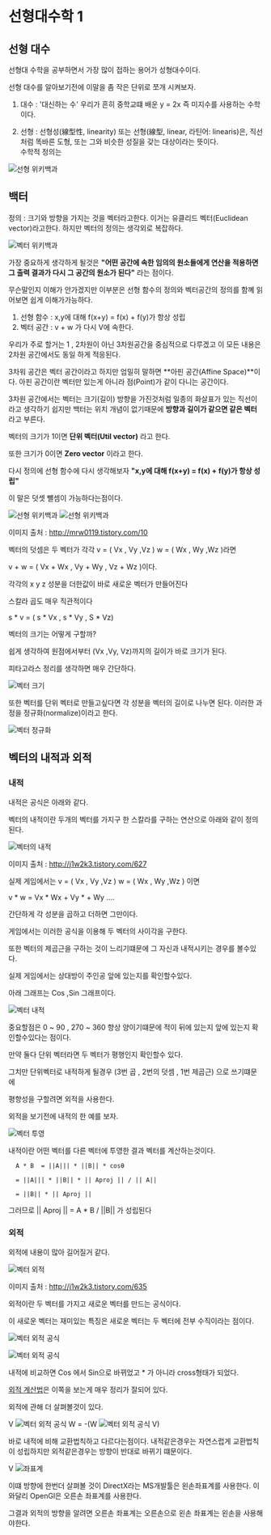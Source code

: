 # 선형대수학 1

## 선형 대수

선형대 수학을 공부하면서 가장 많이 접하는 용어가 성형대수이다.

선형 대수를 알아보기전에 이말을 좀 작은 단위로 쪼개 시켜보자.

1) 대수 : '대신하는 수' 우리가 흔히 중학교떄 배운 y = 2x  즉 미지수를 사용하는 수학이다.

2) 선형 : 선형성(線型性, linearity) 또는 선형(線型, linear, 라틴어: linearis)은, 직선처럼 똑바른 도형, 
또는 그와 비슷한 성질을 갖는 대상이라는 뜻이다.  
수학적 정의는 

![선형 위키백과](https://github.com/rinechran/programLab/blob/master/Linearity/img/linearity1.png)

## 백터

정의 : 크기와 방향을 가지는 것을 벡터라고한다. 이거는 유클리드 벡터(Euclidean vector)라고한다.
하지만 벡터의 정의는 생각외로 복잡하다.

![벡터 위키백과](https://github.com/rinechran/programLab/blob/master/Linearity/img/linearity2.png)

가장 중요하게 생각하게 될것은 **"어떤 공간에 속한 임의의 원소들에게 연산을 적용하면 그 출력 결과가 다시 그 공간의 원소가 된다"** 라는 점이다.

무슨말인지 이해가 안가겠지만 이부분은 선형 함수의 정의와 벡터공간의 정의를 함꼐 읽어보면 쉽게 이해가가능하다.

1) 선형 함수 : x,y에 대해 f(x+y) = f(x) + f(y)가 항상 성립
2) 벡터 공간 : v + w 가 다시 V에 속한다.

우리가 주로 할거는 1 , 2차원이 아닌 3차원공간을 중심적으로 다루겠고 이 모든 내용은 2차원 공간에서도 
동일 하게 적응된다.


3차워 공간은 벡터 공간이라고 하지만 엄밀히 말하면 **아핀 공간(Affine Space)**이다.
아핀 공간이란 벡터만 있는게 아니라 점(Point)가 같이 다니는 공간이다.

3차원 공간에서는 벡터는 크기(길이) 방향을 가진것처럼 일종의 화살표가 있는 직선이라고 생각하기 
쉽지만 백터는 위치 개념이 없기때문에 **방향과 길이가 같으면 같은 벡터** 라고 부른다.

벡터의 크기가 1이면 **단위 벡터(Util vector)** 라고 한다.

또한 크기가 0이면 **Zero vector** 이라고 한다.

다시 정의에 선형 함수에 다시 생각해보자 **"x,y에 대해 f(x+y) = f(x) + f(y)가 항상 성립"** 

이 말은 덧셋 뺼셈이 가능하다는점이다.

![선형 위키백과](https://github.com/rinechran/programLab/blob/master/Linearity/img/linearity3.png)
![선형 위키백과](https://github.com/rinechran/programLab/blob/master/Linearity/img/linearity4.png)

이미지 출처 : http://mrw0119.tistory.com/10

벡터의 덧셈은 두 벡터가 각각 v = ( Vx , Vy ,Vz ) w = ( Wx , Wy ,Wz )라면

v + w = ( Vx + Wx , Vy + Wy , Vz + Wz )이다.

각각의 x y z 성분을 더한값이 바로 새로운 벡터가 만들어진다 

스칼라 곱도 매우 직관적이다 

s * v = ( s * Vx , s * Vy , S * Vz)

벡터의 크기는 어떻게 구할까? 

쉽게 생각하여 원점에서부터 (Vx ,Vy, Vz)까지의 길이가 바로 크기가 된다.

피타고라스 정리를 생각하면 매우 간단하다.

![벡터 크기](https://github.com/rinechran/programLab/blob/master/Linearity/img/linearity5.png)

또한 벡터를 단위 벡터로 만들고싶다면 각 성분을 벡터의 길이로 나누면 된다. 
이러한 과정을 정규화(normalize)이라고 한다.

![벡터 정규화](https://github.com/rinechran/programLab/blob/master/Linearity/img/linearity6.png)


## 벡터의 내적과 외적

### 내적 
내적은 공식은 아래와 같다.

벡터의 내적이란 두개의 벡터를 가지구 한 스칼라를 구하는 연산으로 아래와 같이 정의된다.

![벡터의 내적](https://github.com/rinechran/programLab/blob/master/Linearity/img/linearity7.png)

이미지 출처 : http://j1w2k3.tistory.com/627

실제 게임에서는 v = ( Vx , Vy ,Vz ) w = ( Wx , Wy ,Wz ) 이면 

v * w = Vx * Wx + Vy * + Wy ....

간단하게 각 성분을 곱하고 더하면 그만이다.

게임에서는 이러한 공식을 이용해 두 벡터의 사이각을 구한다.

또한 벡터의 제곱근을 구하는 것이 느리기떄문에 그 자신과 내적시키는 경우를 볼수있다.

실제 게임에서는 상대방이 주인공 앞에 있는지를 확인할수있다.

아래 그래프는 Cos ,Sin 그래프이다. 

![벡터 내적 ](https://github.com/rinechran/programLab/blob/master/Linearity/img/linearityTangentFunction.png)

중요할점은 0 ~ 90 , 270 ~ 360 향상 양이기떄문에 적이 뒤에 있는지 앞에 있는지 확인할수있다는 점이다.

만약 둘다 단위 벡터라면 두 벡터가 평행인지 확인할수 있다.

그치만 단위벡터로 내적하게 될경우  (3번 곱 , 2번의 덧셈 , 1번 제곱근) 으로 쓰기떄문에 

평향성을 구할려면 외적을 사용한다.

외적을 보기전에 내적의 한 예를 보자.

![벡터 투영 ](https://github.com/rinechran/programLab/blob/master/Linearity/img/ProjectionVector.png)

내적이란 어떤 벡터를 다른 벡터에 투영한 결과 벡터를 계산하는것이다.

      A * B  = ||A||| * ||B|| * cosθ

      = ||A||| * ||B|| * || Aproj || / || A||

      = ||B|| * || Aproj ||

그러므로 || Aproj || = A * B / ||B|| 가 성립된다

### 외적

외적에 내용이 많아 길어질거 같다.

![벡터 외적 ](https://github.com/rinechran/programLab/blob/master/Linearity/img/outerProduct.png)

이미지 출처 : http://j1w2k3.tistory.com/635

외적이란 두 벡터를 가지고 새로운 벡터를 만드는 공식이다.

이 새로운 벡터는 재미있는 특징은 새로운 벡터는 두 벡터에 전부 수직이라는 점이다.

![벡터 외적 공식 ](https://github.com/rinechran/programLab/blob/master/Linearity/img/outerProductMath.png)

![벡터 외적 공식 ](https://github.com/rinechran/programLab/blob/master/Linearity/img/outerProductMath2.png) 

내적에 비교하면 Cos 에서 Sin으로 바뀌었고 * 가 아니라 cross형태가 되었다.

[외적 계산법](http://j1w2k3.tistory.com/635)은 이쪽을 보는게 매우 정리가 잘되어 있다.

외적에 관해 더 살펴볼것이 있다.

V ![벡터 외적 공식 ](https://github.com/rinechran/programLab/blob/master/Linearity/img/outerProductMath2.png)  W = -(W ![벡터 외적 공식 ](https://github.com/rinechran/programLab/blob/master/Linearity/img/outerProductMath2.png)  V)

바로 내적에 비해 교환법칙하고 다르다는점이다. 내적같은경우는 자연스럽게 교환법칙이 성립하지만 외적같은경우는 방향이 반대로 바뀌기 떄문이다.

V ![좌표계](https://github.com/rinechran/programLab/blob/master/Linearity/img/coordinateSystem.png) 

이떄 방향에 한번더 살펴볼 것이 DirectX라는 MS개발툴은 왼손좌표계를 사용한다. 이와달리 OpenGl은 오른손 좌표계를 사용한다.

그결과 외적의 방향을 알려면 오른손 좌표계는 오른손으로 왼손 좌표계는 왼손을 사용해야한다.









